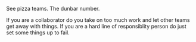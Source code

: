 See pizza teams. The dunbar number.

If you are a collaborator do you take on too much work and let other teams get away with things.
If you are a hard line of responsiblity person do just set some things up to fail. 
